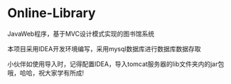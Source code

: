 # Online-Library
JavaWeb程序，基于MVC设计模式实现的图书馆系统

本项目采用IDEA开发环境编写，采用mysql数据库进行数据库数据存取

小伙伴如使用导入时，记得配置IDEA，导入tomcat服务器的lib文件夹内的jar包哦，哈哈，祝大家学有所成!
